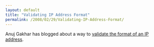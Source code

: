 ```yaml
---
layout: default
title: "Validating IP Address Format"
permalink: /2008/02/29/Validating-IP-Address-Format/
---
```


<p>Anuj Gakhar has blogged about a way to <a href="http://www.anujgakhar.com/2008/02/21/validate-ip-address-natively-with-coldfusion/" target="_blank">validate the format of an IP address</a>.</p>
<p>&nbsp;</p>